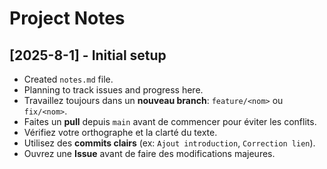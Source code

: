 # Project Notes

## [2025-8-1] - Initial setup
- Created `notes.md` file.
- Planning to track issues and progress here.
- Travaillez toujours dans un **nouveau branch**: `feature/<nom>` ou `fix/<nom>`.
- Faites un **pull** depuis `main` avant de commencer pour éviter les conflits.
- Vérifiez votre orthographe et la clarté du texte.
- Utilisez des **commits clairs** (ex: `Ajout introduction`, `Correction lien`).
- Ouvrez une **Issue** avant de faire des modifications majeures.


